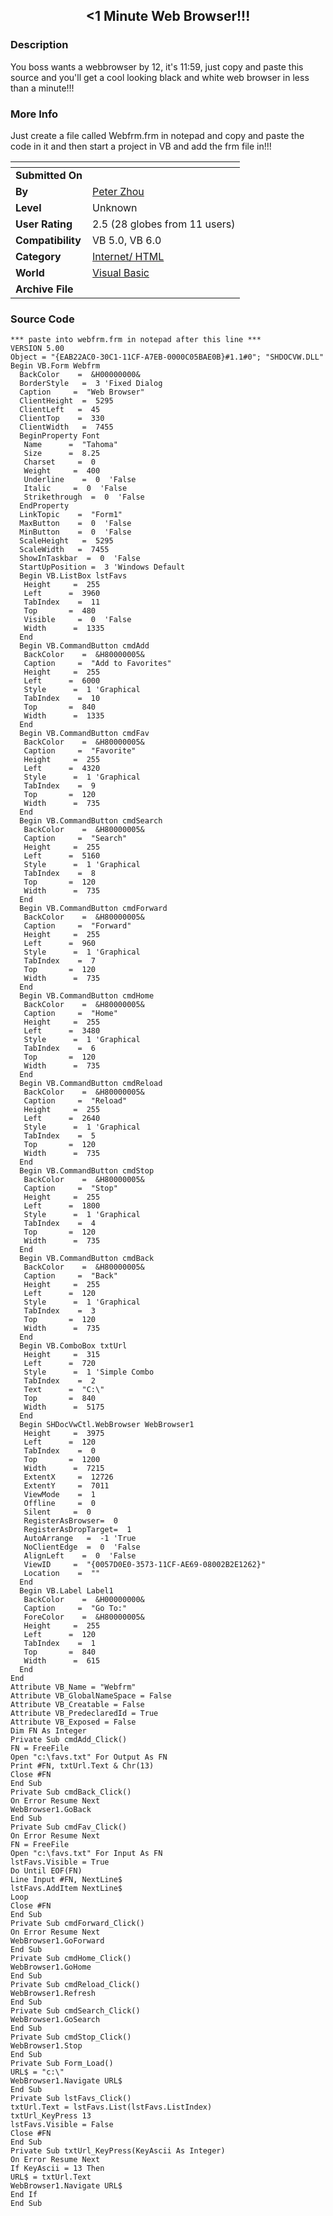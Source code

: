 ﻿<div align="center">

## \<1 Minute Web Browser\!\!\!


</div>

### Description

You boss wants a webbrowser by 12, it's 11:59, just copy and paste this source and you'll get a cool looking black and white web browser in less than a minute!!!
 
### More Info
 
Just create a file called Webfrm.frm in notepad and copy and paste the code in it and then start a project in VB and add the frm file in!!!


<span>             |<span>
---                |---
**Submitted On**   |
**By**             |[Peter Zhou](https://github.com/Planet-Source-Code/PSCIndex/blob/master/ByAuthor/peter-zhou.md)
**Level**          |Unknown
**User Rating**    |2.5 (28 globes from 11 users)
**Compatibility**  |VB 5\.0, VB 6\.0
**Category**       |[Internet/ HTML](https://github.com/Planet-Source-Code/PSCIndex/blob/master/ByCategory/internet-html__1-34.md)
**World**          |[Visual Basic](https://github.com/Planet-Source-Code/PSCIndex/blob/master/ByWorld/visual-basic.md)
**Archive File**   |[](https://github.com/Planet-Source-Code/peter-zhou-1-minute-web-browser__1-1417/archive/master.zip)





### Source Code

```
*** paste into webfrm.frm in notepad after this line ***
VERSION 5.00
Object = "{EAB22AC0-30C1-11CF-A7EB-0000C05BAE0B}#1.1#0"; "SHDOCVW.DLL"
Begin VB.Form Webfrm
  BackColor    =  &H00000000&
  BorderStyle   =  3 'Fixed Dialog
  Caption     =  "Web Browser"
  ClientHeight  =  5295
  ClientLeft   =  45
  ClientTop    =  330
  ClientWidth   =  7455
  BeginProperty Font
   Name      =  "Tahoma"
   Size      =  8.25
   Charset     =  0
   Weight     =  400
   Underline    =  0  'False
   Italic     =  0  'False
   Strikethrough  =  0  'False
  EndProperty
  LinkTopic    =  "Form1"
  MaxButton    =  0  'False
  MinButton    =  0  'False
  ScaleHeight   =  5295
  ScaleWidth   =  7455
  ShowInTaskbar  =  0  'False
  StartUpPosition =  3 'Windows Default
  Begin VB.ListBox lstFavs
   Height     =  255
   Left      =  3960
   TabIndex    =  11
   Top       =  480
   Visible     =  0  'False
   Width      =  1335
  End
  Begin VB.CommandButton cmdAdd
   BackColor    =  &H80000005&
   Caption     =  "Add to Favorites"
   Height     =  255
   Left      =  6000
   Style      =  1 'Graphical
   TabIndex    =  10
   Top       =  840
   Width      =  1335
  End
  Begin VB.CommandButton cmdFav
   BackColor    =  &H80000005&
   Caption     =  "Favorite"
   Height     =  255
   Left      =  4320
   Style      =  1 'Graphical
   TabIndex    =  9
   Top       =  120
   Width      =  735
  End
  Begin VB.CommandButton cmdSearch
   BackColor    =  &H80000005&
   Caption     =  "Search"
   Height     =  255
   Left      =  5160
   Style      =  1 'Graphical
   TabIndex    =  8
   Top       =  120
   Width      =  735
  End
  Begin VB.CommandButton cmdForward
   BackColor    =  &H80000005&
   Caption     =  "Forward"
   Height     =  255
   Left      =  960
   Style      =  1 'Graphical
   TabIndex    =  7
   Top       =  120
   Width      =  735
  End
  Begin VB.CommandButton cmdHome
   BackColor    =  &H80000005&
   Caption     =  "Home"
   Height     =  255
   Left      =  3480
   Style      =  1 'Graphical
   TabIndex    =  6
   Top       =  120
   Width      =  735
  End
  Begin VB.CommandButton cmdReload
   BackColor    =  &H80000005&
   Caption     =  "Reload"
   Height     =  255
   Left      =  2640
   Style      =  1 'Graphical
   TabIndex    =  5
   Top       =  120
   Width      =  735
  End
  Begin VB.CommandButton cmdStop
   BackColor    =  &H80000005&
   Caption     =  "Stop"
   Height     =  255
   Left      =  1800
   Style      =  1 'Graphical
   TabIndex    =  4
   Top       =  120
   Width      =  735
  End
  Begin VB.CommandButton cmdBack
   BackColor    =  &H80000005&
   Caption     =  "Back"
   Height     =  255
   Left      =  120
   Style      =  1 'Graphical
   TabIndex    =  3
   Top       =  120
   Width      =  735
  End
  Begin VB.ComboBox txtUrl
   Height     =  315
   Left      =  720
   Style      =  1 'Simple Combo
   TabIndex    =  2
   Text      =  "C:\"
   Top       =  840
   Width      =  5175
  End
  Begin SHDocVwCtl.WebBrowser WebBrowser1
   Height     =  3975
   Left      =  120
   TabIndex    =  0
   Top       =  1200
   Width      =  7215
   ExtentX     =  12726
   ExtentY     =  7011
   ViewMode    =  1
   Offline     =  0
   Silent     =  0
   RegisterAsBrowser=  0
   RegisterAsDropTarget=  1
   AutoArrange   =  -1 'True
   NoClientEdge  =  0  'False
   AlignLeft    =  0  'False
   ViewID     =  "{0057D0E0-3573-11CF-AE69-08002B2E1262}"
   Location    =  ""
  End
  Begin VB.Label Label1
   BackColor    =  &H00000000&
   Caption     =  "Go To:"
   ForeColor    =  &H80000005&
   Height     =  255
   Left      =  120
   TabIndex    =  1
   Top       =  840
   Width      =  615
  End
End
Attribute VB_Name = "Webfrm"
Attribute VB_GlobalNameSpace = False
Attribute VB_Creatable = False
Attribute VB_PredeclaredId = True
Attribute VB_Exposed = False
Dim FN As Integer
Private Sub cmdAdd_Click()
FN = FreeFile
Open "c:\favs.txt" For Output As FN
Print #FN, txtUrl.Text & Chr(13)
Close #FN
End Sub
Private Sub cmdBack_Click()
On Error Resume Next
WebBrowser1.GoBack
End Sub
Private Sub cmdFav_Click()
On Error Resume Next
FN = FreeFile
Open "c:\favs.txt" For Input As FN
lstFavs.Visible = True
Do Until EOF(FN)
Line Input #FN, NextLine$
lstFavs.AddItem NextLine$
Loop
Close #FN
End Sub
Private Sub cmdForward_Click()
On Error Resume Next
WebBrowser1.GoForward
End Sub
Private Sub cmdHome_Click()
WebBrowser1.GoHome
End Sub
Private Sub cmdReload_Click()
WebBrowser1.Refresh
End Sub
Private Sub cmdSearch_Click()
WebBrowser1.GoSearch
End Sub
Private Sub cmdStop_Click()
WebBrowser1.Stop
End Sub
Private Sub Form_Load()
URL$ = "c:\"
WebBrowser1.Navigate URL$
End Sub
Private Sub lstFavs_Click()
txtUrl.Text = lstFavs.List(lstFavs.ListIndex)
txtUrl_KeyPress 13
lstFavs.Visible = False
Close #FN
End Sub
Private Sub txtUrl_KeyPress(KeyAscii As Integer)
On Error Resume Next
If KeyAscii = 13 Then
URL$ = txtUrl.Text
WebBrowser1.Navigate URL$
End If
End Sub
```

